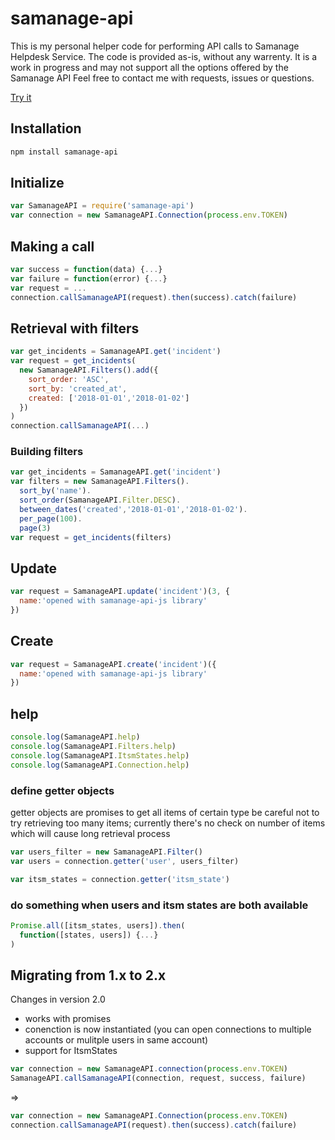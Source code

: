# samanage-api

This is my personal helper code for performing API calls to Samanage Helpdesk Service. The code is provided as-is, without any warrenty.
It is a work in progress and may not support all the options offered by the Samanage API
Feel free to contact me with requests, issues or questions.

[Try it](https://npm.runkit.com/samanage-api)

## Installation
```sh
npm install samanage-api
```

## Initialize
```javascript
var SamanageAPI = require('samanage-api')
var connection = new SamanageAPI.Connection(process.env.TOKEN)
```

## Making a call
```javascript
var success = function(data) {...}
var failure = function(error) {...}
var request = ...  
connection.callSamanageAPI(request).then(success).catch(failure)
```

## Retrieval with filters
```javascript
var get_incidents = SamanageAPI.get('incident')
var request = get_incidents(
  new SamanageAPI.Filters().add({
    sort_order: 'ASC',
    sort_by: 'created_at',
    created: ['2018-01-01','2018-01-02']
  })
)
connection.callSamanageAPI(...)
```

### Building filters
```javascript
var get_incidents = SamanageAPI.get('incident')
var filters = new SamanageAPI.Filters().
  sort_by('name').
  sort_order(SamanageAPI.Filter.DESC).
  between_dates('created','2018-01-01','2018-01-02').
  per_page(100).
  page(3)
var request = get_incidents(filters)
```

## Update
```javascript
var request = SamanageAPI.update('incident')(3, {
  name:'opened with samanage-api-js library'
})
```

## Create
```javascript
var request = SamanageAPI.create('incident')({
  name:'opened with samanage-api-js library'
})
```

## help

```javascript
console.log(SamanageAPI.help)
console.log(SamanageAPI.Filters.help)
console.log(SamanageAPI.ItsmStates.help)
console.log(SamanageAPI.Connection.help)
```

### define getter objects
getter objects are promises to get all items of certain type
be careful not to try retrieving too many items; currently there's no check on
number of items which will cause long retrieval process

```javascript
var users_filter = new SamanageAPI.Filter()
var users = connection.getter('user', users_filter)

var itsm_states = connection.getter('itsm_state')
```

### do something when users and itsm states are both available
```javascript
Promise.all([itsm_states, users]).then(
  function([states, users]) {...}
)
```



## Migrating from 1.x to 2.x
Changes in version 2.0
- works with promises
- conenction is now instantiated (you can open connections to multiple accounts or mulitple users in same account)
- support for ItsmStates

```javascript
var connection = new SamanageAPI.connection(process.env.TOKEN)
SamanageAPI.callSamanageAPI(connection, request, success, failure)
```
=>
```javascript
var connection = new SamanageAPI.Connection(process.env.TOKEN)
connection.callSamanageAPI(request).then(success).catch(failure)
```

